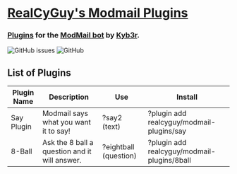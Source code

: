 # [RealCyGuy's Modmail Plugins](#realcyguys-modmail-plugins)
### [Plugins](https://github.com/kyb3r/modmail/wiki/Plugins) for the [ModMail bot](https://github.com/kyb3r/modmail) by [Kyb3r](https://kyb3r.github.io/).
![GitHub issues](https://img.shields.io/github/issues/realcyguy/modmail-plugins?style=for-the-badge)
![GitHub](https://img.shields.io/github/license/realcyguy/modmail-plugins?style=for-the-badge)
## List of Plugins
|Plugin Name|Description|Use|Install|
|--|--|--|--|
|Say Plugin|Modmail says what you want it to say!|?say2 (text)|?plugin add realcyguy/modmail-plugins/say|
|8-Ball|Ask the 8 ball a question and it will answer.|?eightball (question)|?plugin add realcyguy/modmail-plugins/8ball|